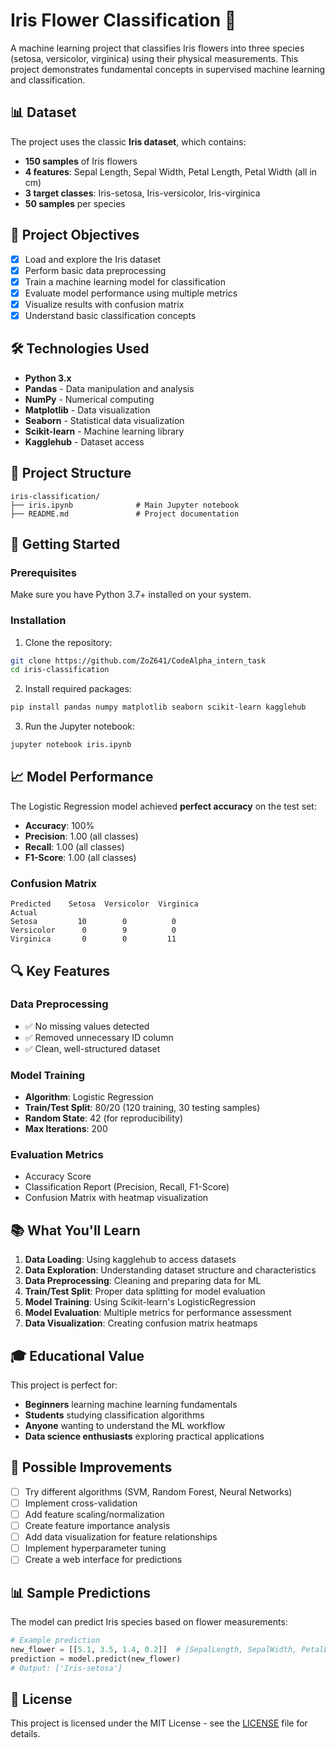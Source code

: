 # Iris Flower Classification 🌸

A machine learning project that classifies Iris flowers into three species (setosa, versicolor, virginica) using their physical measurements. This project demonstrates fundamental concepts in supervised machine learning and classification.

## 📊 Dataset

The project uses the classic **Iris dataset**, which contains:
- **150 samples** of Iris flowers
- **4 features**: Sepal Length, Sepal Width, Petal Length, Petal Width (all in cm)
- **3 target classes**: Iris-setosa, Iris-versicolor, Iris-virginica
- **50 samples** per species

## 🎯 Project Objectives

- [x] Load and explore the Iris dataset
- [x] Perform basic data preprocessing
- [x] Train a machine learning model for classification
- [x] Evaluate model performance using multiple metrics
- [x] Visualize results with confusion matrix
- [x] Understand basic classification concepts

## 🛠️ Technologies Used

- **Python 3.x**
- **Pandas** - Data manipulation and analysis
- **NumPy** - Numerical computing
- **Matplotlib** - Data visualization
- **Seaborn** - Statistical data visualization
- **Scikit-learn** - Machine learning library
- **Kagglehub** - Dataset access

## 📁 Project Structure

```
iris-classification/
├── iris.ipynb              # Main Jupyter notebook
├── README.md               # Project documentation
```

## 🚀 Getting Started

### Prerequisites

Make sure you have Python 3.7+ installed on your system.

### Installation

1. Clone the repository:
```bash
git clone https://github.com/ZoZ641/CodeAlpha_intern_task
cd iris-classification
```

2. Install required packages:
```bash
pip install pandas numpy matplotlib seaborn scikit-learn kagglehub
```

3. Run the Jupyter notebook:
```bash
jupyter notebook iris.ipynb
```

## 📈 Model Performance

The Logistic Regression model achieved **perfect accuracy** on the test set:

- **Accuracy**: 100%
- **Precision**: 1.00 (all classes)
- **Recall**: 1.00 (all classes)
- **F1-Score**: 1.00 (all classes)

### Confusion Matrix
```
Predicted    Setosa  Versicolor  Virginica
Actual
Setosa         10        0          0
Versicolor      0        9          0
Virginica       0        0         11
```

## 🔍 Key Features

### Data Preprocessing
- ✅ No missing values detected
- ✅ Removed unnecessary ID column
- ✅ Clean, well-structured dataset

### Model Training
- **Algorithm**: Logistic Regression
- **Train/Test Split**: 80/20 (120 training, 30 testing samples)
- **Random State**: 42 (for reproducibility)
- **Max Iterations**: 200

### Evaluation Metrics
- Accuracy Score
- Classification Report (Precision, Recall, F1-Score)
- Confusion Matrix with heatmap visualization

## 📚 What You'll Learn

1. **Data Loading**: Using kagglehub to access datasets
2. **Data Exploration**: Understanding dataset structure and characteristics
3. **Data Preprocessing**: Cleaning and preparing data for ML
4. **Train/Test Split**: Proper data splitting for model evaluation
5. **Model Training**: Using Scikit-learn's LogisticRegression
6. **Model Evaluation**: Multiple metrics for performance assessment
7. **Data Visualization**: Creating confusion matrix heatmaps

## 🎓 Educational Value

This project is perfect for:
- **Beginners** learning machine learning fundamentals
- **Students** studying classification algorithms
- **Anyone** wanting to understand the ML workflow
- **Data science enthusiasts** exploring practical applications

## 🔧 Possible Improvements

- [ ] Try different algorithms (SVM, Random Forest, Neural Networks)
- [ ] Implement cross-validation
- [ ] Add feature scaling/normalization
- [ ] Create feature importance analysis
- [ ] Add data visualization for feature relationships
- [ ] Implement hyperparameter tuning
- [ ] Create a web interface for predictions

## 📊 Sample Predictions

The model can predict Iris species based on flower measurements:
```python
# Example prediction
new_flower = [[5.1, 3.5, 1.4, 0.2]]  # [SepalLength, SepalWidth, PetalLength, PetalWidth]
prediction = model.predict(new_flower)
# Output: ['Iris-setosa']
```

## 📝 License

This project is licensed under the MIT License - see the [LICENSE](LICENSE) file for details.

